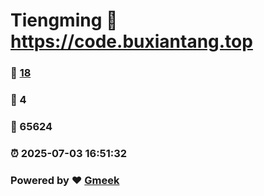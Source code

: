 # Tiengming :link: https://code.buxiantang.top 
### :page_facing_up: [18](https://code.buxiantang.top/tag.html) 
### :speech_balloon: 4 
### :hibiscus: 65624 
### :alarm_clock: 2025-07-03 16:51:32 
### Powered by :heart: [Gmeek](https://github.com/Meekdai/Gmeek)

